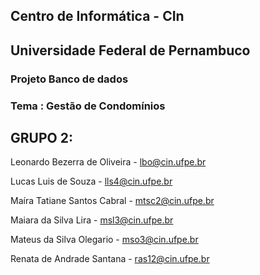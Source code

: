 ## Centro de Informática - CIn
## Universidade Federal de Pernambuco
### Projeto Banco de dados

### Tema : Gestão de Condomínios

## GRUPO 2: 
Leonardo Bezerra de Oliveira - lbo@cin.ufpe.br

Lucas Luis de Souza -	lls4@cin.ufpe.br

Maíra Tatiane Santos Cabral -	mtsc2@cin.ufpe.br

Maiara da Silva Lira - msl3@cin.ufpe.br

Mateus da Silva Olegario - mso3@cin.ufpe.br

Renata de Andrade Santana -	ras12@cin.ufpe.br

